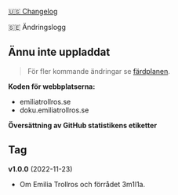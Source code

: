[:us: Changelog](https://github.com/3m1l1a/3m1l1a/CHANGELOG-en.md)

:sweden: Ändringslogg

## Ännu inte uppladdat
> För fler kommande ändringar se [färdplanen](https://github.com/3m1l1a/3m1l1a/discussions/categories/roadmap).

**Koden för webbplatserna:**
- emiliatrollros.se
- doku.emiliatrollros.se

**Översättning av GitHub statistikens etiketter**

## Tag
**v1.0.0** (2022-11-23)
- Om Emilia Trollros och förrådet 3m1l1a.